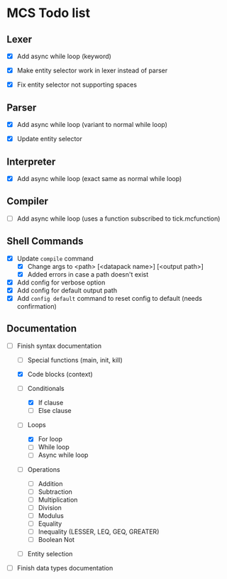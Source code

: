 # MCS Todo list


## Lexer
- [x] Add async while loop (keyword)
- [x] Make entity selector work in lexer instead of parser
- [x] Fix entity selector not supporting spaces


## Parser
- [x] Add async while loop (variant to normal while loop)
- [x] Update entity selector


## Interpreter
- [x] Add async while loop (exact same as normal while loop)


## Compiler
- [ ] Add async while loop (uses a function subscribed to tick.mcfunction)


## Shell Commands
- [x] Update ``compile`` command
  - [x] Change args to \<path> \[\<datapack name>] \[\<output path>]
  - [x] Added errors in case a path doesn't exist
- [x] Add config for verbose option
- [x] Add config for default output path
- [x] Add ``config default`` command to reset config to default (needs confirmation)

## Documentation
- [ ] Finish syntax documentation
  - [ ] Special functions (main, init, kill)
  - [x] Code blocks (context)
  - [ ] Conditionals
    - [x] If clause
    - [ ] Else clause
  - [ ] Loops
    - [x] For loop
    - [ ] While loop
    - [ ] Async while loop
  - [ ] Operations
    - [ ] Addition
    - [ ] Subtraction
    - [ ] Multiplication
    - [ ] Division
    - [ ] Modulus
    - [ ] Equality
    - [ ] Inequality (LESSER, LEQ, GEQ, GREATER)
    - [ ] Boolean Not
  - [ ] Entity selection


- [ ] Finish data types documentation